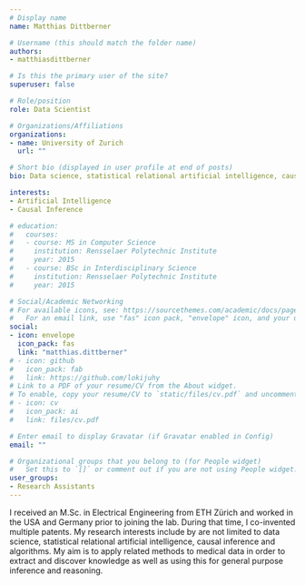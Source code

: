 ```yaml
---
# Display name
name: Matthias Dittberner

# Username (this should match the folder name)
authors:
- matthiasdittberner

# Is this the primary user of the site?
superuser: false

# Role/position
role: Data Scientist

# Organizations/Affiliations
organizations:
- name: University of Zurich
  url: ""

# Short bio (displayed in user profile at end of posts)
bio: Data science, statistical relational artificial intelligence, causal inference and algorithms.

interests:
- Artificial Intelligence
- Causal Inference

# education:
#   courses:
#   - course: MS in Computer Science
#     institution: Rensselaer Polytechnic Institute
#     year: 2015
#   - course: BSc in Interdisciplinary Science
#     institution: Rensselaer Polytechnic Institute
#     year: 2015

# Social/Academic Networking
# For available icons, see: https://sourcethemes.com/academic/docs/page-builder/#icons
#   For an email link, use "fas" icon pack, "envelope" icon, and your uzh email up to before the '@'.
social:
- icon: envelope
  icon_pack: fas
  link: "matthias.dittberner"
# - icon: github
#   icon_pack: fab
#   link: https://github.com/lokijuhy
# Link to a PDF of your resume/CV from the About widget.
# To enable, copy your resume/CV to `static/files/cv.pdf` and uncomment the lines below.
# - icon: cv
#   icon_pack: ai
#   link: files/cv.pdf

# Enter email to display Gravatar (if Gravatar enabled in Config)
email: ""

# Organizational groups that you belong to (for People widget)
#   Set this to `[]` or comment out if you are not using People widget.
user_groups:
- Research Assistants
---
```


I received an M.Sc. in Electrical Engineering from ETH Zürich and worked in the USA and Germany prior to joining the lab. During that time, I co-invented multiple patents. My research interests include by are not limited to data science, statistical relational artificial intelligence, causal inference and algorithms. My aim is to apply related methods to medical data in order to extract and discover knowledge as well as using this for general purpose inference and reasoning.
